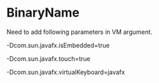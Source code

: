 # BinaryName

Need to add following parameters in VM argument.

-Dcom.sun.javafx.isEmbedded=true 

-Dcom.sun.javafx.touch=true 

-Dcom.sun.javafx.virtualKeyboard=javafx
